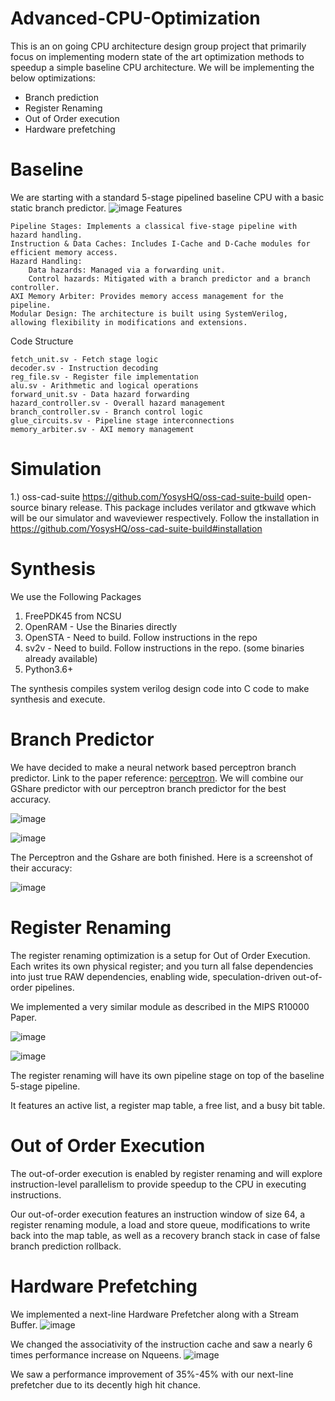 # Advanced-CPU-Optimization

This is an on going CPU architecture design group project that primarily focus on implementing modern state of the art optimization methods to speedup a simple baseline CPU architecture.
We will be implementing the below optimizations:
- Branch prediction
- Register Renaming
- Out of Order execution
- Hardware prefetching

# Baseline

We are starting with a standard 5-stage pipelined baseline CPU with a basic static branch predictor.
![image](https://github.com/user-attachments/assets/92958813-c3e5-4a26-98b2-04022365c847)
Features

    Pipeline Stages: Implements a classical five-stage pipeline with hazard handling.
    Instruction & Data Caches: Includes I-Cache and D-Cache modules for efficient memory access.
    Hazard Handling:
        Data hazards: Managed via a forwarding unit.
        Control hazards: Mitigated with a branch predictor and a branch controller.
    AXI Memory Arbiter: Provides memory access management for the pipeline.
    Modular Design: The architecture is built using SystemVerilog, allowing flexibility in modifications and extensions.

Code Structure

    fetch_unit.sv - Fetch stage logic
    decoder.sv - Instruction decoding
    reg_file.sv - Register file implementation
    alu.sv - Arithmetic and logical operations
    forward_unit.sv - Data hazard forwarding
    hazard_controller.sv - Overall hazard management
    branch_controller.sv - Branch control logic
    glue_circuits.sv - Pipeline stage interconnections
    memory_arbiter.sv - AXI memory management



# Simulation

1.) oss-cad-suite https://github.com/YosysHQ/oss-cad-suite-build open-source binary release.
This package includes verilator and gtkwave which will be our simulator and waveviewer respectively.
Follow the installation in https://github.com/YosysHQ/oss-cad-suite-build#installation

# Synthesis

We use the Following Packages
1) FreePDK45 from NCSU
2) OpenRAM - Use the Binaries directly
3) OpenSTA - Need to build. Follow instructions in the repo
4) sv2v - Need to build. Follow instructions in the repo. (some binaries already available)
5) Python3.6+

The synthesis compiles system verilog design code into C code to make synthesis and execute.


# Branch Predictor

We have decided to make a neural network based perceptron branch predictor. Link to the paper reference: [perceptron](https://www.cs.utexas.edu/~lin/papers/hpca01.pdf).
We will combine our GShare predictor with our perceptron branch predictor for the best accuracy.

![image](https://github.com/user-attachments/assets/a88fff39-ef96-4a6d-b27d-6a73976f5192)

![image](https://github.com/user-attachments/assets/949eee24-9657-49f6-9703-cefa054b7aa6)

The Perceptron and the Gshare are both finished. Here is a screenshot of their accuracy:

![image](https://github.com/user-attachments/assets/af39a6a9-ef4d-49f6-bfc3-80da6c37e6da)







# Register Renaming

The register renaming optimization is a setup for Out of Order Execution. Each writes its own physical register; and you turn all false dependencies into just true RAW dependencies, enabling wide, speculation-driven out-of-order pipelines.

We implemented a very similar module as described in the MIPS R10000 Paper.

![image](https://github.com/user-attachments/assets/08b2c3e7-3301-4921-99dd-292728afd216)

![image](https://github.com/user-attachments/assets/ebead8e1-23b0-4016-b5b0-e7a66c4efb3f)


The register renaming will have its own pipeline stage on top of the baseline 5-stage pipeline.

It features an active list, a register map table, a free list, and a busy bit table.

# Out of Order Execution

The out-of-order execution is enabled by register renaming and will explore instruction-level parallelism to provide speedup to the CPU in executing instructions.

Our out-of-order execution features an instruction window of size 64, a register renaming module, a load and store queue, modifications to write back into the map table, as well as a recovery branch stack in case of false branch prediction rollback.

# Hardware Prefetching

We implemented a next-line Hardware Prefetcher along with a Stream Buffer.
![image](https://github.com/user-attachments/assets/d619eeec-c238-4fb5-b9d0-15bc34627fa6)

We changed the associativity of the instruction cache and saw a nearly 6 times performance increase on Nqueens.
![image](https://github.com/user-attachments/assets/bf1977cb-399c-4fc7-a8e2-8c8aa9d450e8)

We saw a performance improvement of 35%-45% with our next-line prefetcher due to its decently high hit chance.

